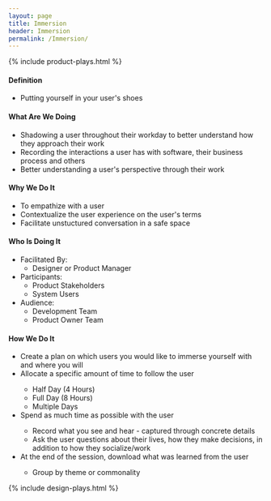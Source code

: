 ```yaml
---
layout: page
title: Immersion
header: Immersion
permalink: /Immersion/
---
```

<div class="row">
    <div class="col-md-3">
        {% include product-plays.html %}
    </div>
    <div class="col-md-6">
        <h4 class="Definition" id="Definition">
            Definition
        </h4>
		<ul>
		<li>Putting yourself in your user's shoes</li>
		</ul>
        <h4 class="What" id="What">
            What Are We Doing
        </h4>
	<ul>
		<li>Shadowing a user throughout their workday to better understand how they approach their work</li>
		<li>Recording the interactions a user has with software, their business process and others</li>
		<li>Better understanding a user's perspective through their work</li>
	</ul>
        <h4 class="Why" id="Why">
            Why We Do It
        </h4>
            <ul>
                <li>To empathize with a user</li>
		<li>Contextualize the user experience on the user's terms</li>
		<li>Facilitate unstuctured conversation in a safe space</li>
	    </ul>
        <h4 class="Who" id="Who">
            Who Is Doing It
        </h4>
            <ul>
                <li>Facilitated By:
    	            <ul>
        	      <li>Designer or Product Manager</li>
    	            </ul>
                 </li>
                <li>Participants:
    	            <ul>
                      <li>Product Stakeholders</li>
                      <li>System Users</li>
                    </ul>    
                </li>
                <li>Audience:
    	            <ul>
                      <li>Development Team</li>
                      <li>Product Owner Team</li>
                  </ul>    
                </li>
            </ul>
        <h4 class="How" id="How">
            How We Do It
        </h4>
            <ul>
               <li>Create a plan on which users you would like to immerse yourself with and where you will</li>
               <li>Allocate a specific amount of time to follow the user</li>
                   <ul>
                   <li>Half Day (4 Hours)</li>
                   <li>Full Day (8 Hours)</li>
                   <li>Multiple Days</li>
                   </ul>
                <li>Spend as much time as possible with the user</li>
                   <ul>
                   <li>Record what you see and hear - captured through concrete details</li>
                   <li>Ask the user questions about their lives, how they make decisions, in addition to how they socialize/work</li>
                   </ul>
                <li> At the end of the session, download what was learned from the user</li>
                   <ul>
                   <li>Group by theme or commonality</li>
                   </ul>
            </ul>
    </div>
    <div class="col-md-3">
        {% include design-plays.html %}
    </div>
</div>
